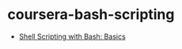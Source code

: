 # coursera-bash-scripting


- [Shell Scripting with Bash: Basics](https://www.coursera.org/projects/bash-shell-scripting)
